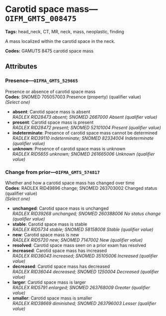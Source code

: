 # Carotid space mass—`OIFM_GMTS_008475`

**Tags:** head_neck, CT, MR, neck, mass, neoplastic, finding

A mass localized within the carotid space in the neck.

**Codes:** GAMUTS 8475 carotid space mass

## Attributes

### Presence—`OIFMA_GMTS_529665`

Presence or absence of carotid space mass  
**Codes**: SNOMED 705057003 Presence (property) (qualifier value)  
*(Select one)*

- **absent**: Carotid space mass is absent  
_RADLEX RID28473 absent; SNOMED 2667000 Absent (qualifier value)_
- **present**: Carotid space mass is present  
_RADLEX RID28472 present; SNOMED 52101004 Present (qualifier value)_
- **indeterminate**: Presence of carotid space mass cannot be determined  
_RADLEX RID39110 indeterminate; SNOMED 82334004 Indeterminate (qualifier value)_
- **unknown**: Presence of carotid space mass is unknown  
_RADLEX RID5655 unknown; SNOMED 261665006 Unknown (qualifier value)_

### Change from prior—`OIFMA_GMTS_574817`

Whether and how a carotid space mass has changed over time  
**Codes**: RADLEX RID49896 change; SNOMED 263703002 Changed status (qualifier value)  
*(Select one)*

- **unchanged**: Carotid space mass is unchanged  
_RADLEX RID39268 unchanged; SNOMED 260388006 No status change (qualifier value)_
- **stable**: Carotid space mass is stable  
_RADLEX RID5734 stable; SNOMED 58158008 Stable (qualifier value)_
- **new**: Carotid space mass is new  
_RADLEX RID5720 new; SNOMED 7147002 New (qualifier value)_
- **resolved**: Carotid space mass seen on a prior exam has resolved  
- **increased**: Carotid space mass has increased  
_RADLEX RID36043 increased; SNOMED 35105006 Increased (qualifier value)_
- **decreased**: Carotid space mass has decreased  
_RADLEX RID36044 decreased; SNOMED 1250004 Decreased (qualifier value)_
- **larger**: Carotid space mass is larger  
_RADLEX RID5791 enlarged; SNOMED 263768009 Greater (qualifier value)_
- **smaller**: Carotid space mass is smaller  
_RADLEX RID38669 diminished; SNOMED 263796003 Lesser (qualifier value)_